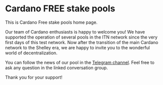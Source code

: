 # Cardano FREE stake pools

This is Cardano Free stake pools home page.

Our team of Cardano enthusiasts is happy to welcome you! We have supported the operation of several pools in the ITN network since the very first days of this test network. Now after the transition of the main Cardano network to the Shelley era, we are happy to invite you to the wonderful world of decentralization.

You can follow the news of our pool in the [Telegram channel](https://t.me/CardanoFreeStakePool). Feel free to ask any question in the linked conversation group.

Thank you for your support!
